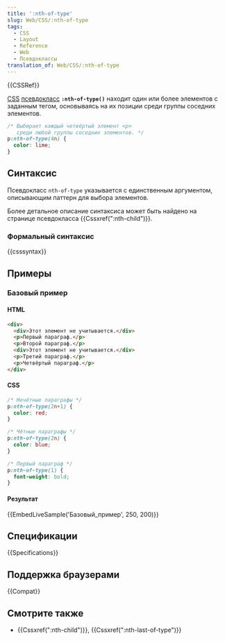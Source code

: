 ```yaml
---
title: ':nth-of-type'
slug: Web/CSS/:nth-of-type
tags:
  - CSS
  - Layout
  - Reference
  - Web
  - Псевдоклассы
translation_of: Web/CSS/:nth-of-type
---
```


{{CSSRef}}

[CSS](/ru/docs/Web/CSS) [псевдокласс](/ru/docs/Web/CSS/Псевдо-классы) **`:nth-of-type()`** находит один или более элементов с заданным тегом, основываясь на их позиции среди группы соседних элементов.

```css
/* Выбирает каждый четвёртый элемент <p>
   среди любой группы соседних элементов. */
p:nth-of-type(4n) {
  color: lime;
}
```

## Синтаксис

Псевдокласс `nth-of-type` указывается с единственным аргументом, описывающим паттерн для выбора элементов.

Более детальное описание синтаксиса может быть найдено на странице псевдокласса {{Cssxref(":nth-child")}}.

### Формальный синтаксис

{{csssyntax}}

## Примеры

### Базовый пример

#### HTML

```html
<div>
  <div>Этот элемент не учитывается.</div>
  <p>Первый параграф.</p>
  <p>Второй параграф.</p>
  <div>Этот элемент не учитывается.</div>
  <p>Третий параграф.</p>
  <p>Четвёртый параграф.</p>
</div>
```

#### CSS

```css
/* Нечётные параграфы */
p:nth-of-type(2n+1) {
  color: red;
}

/* Чётные параграфы */
p:nth-of-type(2n) {
  color: blue;
}

/* Первый параграф */
p:nth-of-type(1) {
  font-weight: bold;
}
```

#### Результат

{{EmbedLiveSample('Базовый_пример', 250, 200)}}

## Спецификации

{{Specifications}}

## Поддержка браузерами

{{Compat}}

## Смотрите также

- {{Cssxref(":nth-child")}}, {{Cssxref(":nth-last-of-type")}}
